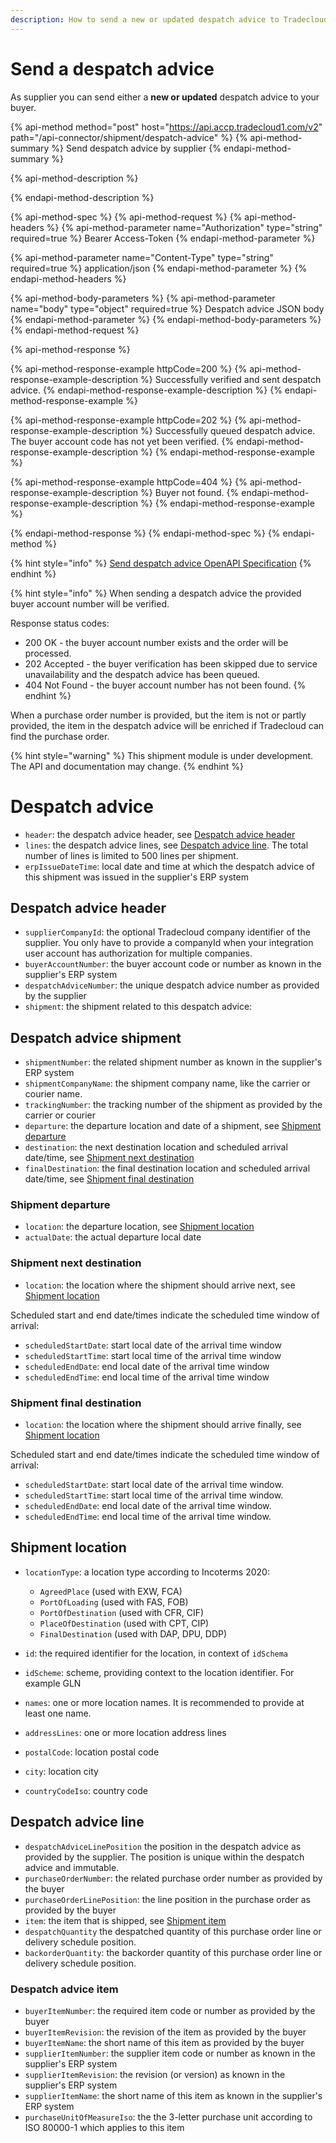 ```yaml
---
description: How to send a new or updated despatch advice to Tradecloud
---
```


# Send a despatch advice

As supplier you can send either a **new or updated** despatch advice to your buyer.

{% api-method method="post" host="https://api.accp.tradecloud1.com/v2" path="/api-connector/shipment/despatch-advice" %}
{% api-method-summary %}
Send despatch advice by supplier
{% endapi-method-summary %}

{% api-method-description %}

{% endapi-method-description %}

{% api-method-spec %}
{% api-method-request %}
{% api-method-headers %}
{% api-method-parameter name="Authorization" type="string" required=true %}
Bearer Access-Token
{% endapi-method-parameter %}

{% api-method-parameter name="Content-Type" type="string" required=true %}
application/json
{% endapi-method-parameter %}
{% endapi-method-headers %}

{% api-method-body-parameters %}
{% api-method-parameter name="body" type="object" required=true %}
Despatch advice JSON body
{% endapi-method-parameter %}
{% endapi-method-body-parameters %}
{% endapi-method-request %}

{% api-method-response %}

{% api-method-response-example httpCode=200 %}
{% api-method-response-example-description %} 
Successfully verified and sent despatch advice.
{% endapi-method-response-example-description %}
{% endapi-method-response-example %}

{% api-method-response-example httpCode=202 %}
{% api-method-response-example-description %} 
Successfully queued despatch advice. The buyer account code has not yet been verified.
{% endapi-method-response-example-description %}
{% endapi-method-response-example %}

{% api-method-response-example httpCode=404 %}
{% api-method-response-example-description %} 
Buyer not found.
{% endapi-method-response-example-description %}
{% endapi-method-response-example %}

{% endapi-method-response %}
{% endapi-method-spec %}
{% endapi-method %}

{% hint style="info" %}
[Send despatch advice OpenAPI Specification](https://swagger-ui.accp.tradecloud1.com/?url=https://api.accp.tradecloud1.com/v2/api-connector/specs.yaml#/supplier-endpoints/sendDespatchAdviceBySupplierRoute)
{% endhint %}

{% hint style="info" %}
When sending a despatch advice the provided buyer account number will be verified.

Response status codes:
- 200 OK - the buyer account number exists and the order will be processed.
- 202 Accepted - the buyer verification has been skipped due to service unavailability and the despatch advice has been queued.
- 404 Not Found - the buyer account number has not been found. 
{% endhint %}

When a purchase order number is provided, but the item is not or partly provided, the item in the despatch advice will be enriched if Tradecloud can find the purchase order.

{% hint style="warning" %}
This shipment module is under development. The API and documentation may change.
{% endhint %}
# Despatch advice

* `header`: the despatch advice header, see [Despatch advice header](#despatch-advice-header)
* `lines`: the despatch advice lines, see [Despatch advice line](#despatch-advice-line). The total number of lines is limited to 500 lines per shipment.
* `erpIssueDateTime`: local date and time at which the despatch advice of this shipment was issued in the supplier's ERP system

## Despatch advice header

* `supplierCompanyId`: the optional Tradecloud company identifier of the supplier. You only have to provide a companyId when your integration user account has authorization for multiple companies. 
* `buyerAccountNumber`: the buyer account code or number as known in the supplier's ERP system
* `despatchAdviceNumber`: the unique despatch advice number as provided by the supplier
* `shipment`: the shipment related to this despatch advice:

## Despatch advice shipment

* `shipmentNumber`: the related shipment number as known in the supplier's ERP system
* `shipmentCompanyName`: the shipment company name, like the carrier or courier name.
* `trackingNumber`: the tracking number of the shipment as provided by the carrier or courier
* `departure`: the departure location and date of a shipment, see [Shipment departure ](#shipment-departure)
* `destination`: the next destination location and scheduled arrival date/time, see [Shipment next destination](#shipment-next-destination)
* `finalDestination`: the final destination location and scheduled arrival date/time, see [Shipment final destination](#shipment-final-destination)

### Shipment departure 

* `location`: the departure location, see [Shipment location](#shipment-location)
* `actualDate`: the actual departure local date

### Shipment next destination 

* `location`: the location where the shipment should arrive next, see [Shipment location](#shipment-location)

Scheduled start and end date/times indicate the scheduled time window of arrival:

* `scheduledStartDate`: start local date of the arrival time window
* `scheduledStartTime`: start local time of the arrival time window
* `scheduledEndDate`: end local date of the arrival time window
* `scheduledEndTime`: end local time of the arrival time window

### Shipment final destination

* `location`: the location where the shipment should arrive finally, see [Shipment location](#shipment-location)

Scheduled start and end date/times indicate the scheduled time window of arrival:

* `scheduledStartDate`: start local date of the arrival time window. 
* `scheduledStartTime`: start local time of the arrival time window.
* `scheduledEndDate`: end local date of the arrival time window.
* `scheduledEndTime`: end local time of the arrival time window.

## Shipment location

* `locationType`: a location type according to Incoterms 2020:

  * `AgreedPlace` (used with EXW, FCA)
  * `PortOfLoading` (used with FAS, FOB)
  * `PortOfDestination` (used with CFR, CIF)
  * `PlaceOfDestination` (used with CPT, CIP)
  * `FinalDestination` (used with DAP, DPU, DDP)

* `id`: the required identifier for the location, in context of `idSchema`
* `idScheme`: scheme, providing context to the location identifier. For example GLN
* `names`: one or more location names. It is recommended to provide at least one name.
* `addressLines`: one or more location address lines
* `postalCode`: location postal code
* `city`: location city
* `countryCodeIso`: country code

## Despatch advice line

* `despatchAdviceLinePosition` the position in the despatch advice as provided by the supplier. The position is unique within the despatch advice and immutable.
* `purchaseOrderNumber`: the related purchase order number as provided by the buyer
* `purchaseOrderLinePosition`: the line position in the purchase order as provided by the buyer
* `item`: the item that is shipped, see [Shipment item](#shipment-item)
* `despatchQuantity` the despatched quantity of this purchase order line or delivery schedule position.
* `backorderQuantity`: the backorder quantity of this purchase order line or delivery schedule position.

### Despatch advice item

* `buyerItemNumber`: the required item code or number as provided by the buyer
* `buyerItemRevision`: the revision of the item as provided by the buyer
* `buyerItemName`: the short name of this item as provided by the buyer
* `supplierItemNumber`: the supplier item code or number as known in the supplier's ERP system
* `supplierItemRevision`: the revision (or version) as known in the supplier's ERP system
* `supplierItemName`: the short name of this item as known in the supplier's ERP system
* `purchaseUnitOfMeasureIso`: the the 3-letter purchase unit according to ISO 80000-1 which applies to this item
